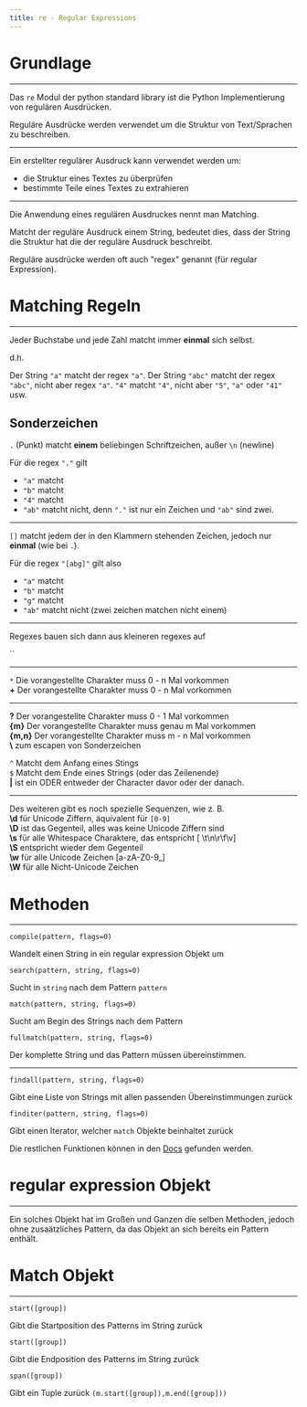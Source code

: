 ```yaml
---
title: re - Regular Expressions
---
```


# Grundlage

---

Das `re` Modul der python standard library ist die Python Implementierung von regulären Ausdrücken.

Reguläre Ausdrücke werden verwendet um die Struktur von Text/Sprachen zu beschreiben.

---

Ein erstellter regulärer Ausdruck kann verwendet werden um:

- die Struktur eines Textes zu überprüfen
- bestimmte Teile eines Textes zu extrahieren

---

Die Anwendung eines regulären Ausdruckes nennt man Matching.

Matcht der reguläre Ausdruck einem String, bedeutet dies, dass der String die Struktur hat die der reguläre Ausdruck beschreibt.

Reguläre ausdrücke werden oft auch "regex" genannt (für regular Expression).

# Matching Regeln

---

Jeder Buchstabe und jede Zahl matcht immer **einmal** sich selbst.

d.h.

Der String `"a"` matcht der regex `"a"`.
Der String `"abc"` matcht der regex `"abc"`, nicht aber regex `"a"`.
`"4"` matcht `"4"`, nicht aber `"5"`, `"a"` oder `"41"` usw.


## Sonderzeichen

`.` (Punkt) matcht **einem** beliebingen Schriftzeichen, außer `\n` (newline)

Für die regex `"."` gilt

- `"a"` matcht
- `"b"` matcht
- `"4"` matcht
- `"ab"` matcht nicht, denn `"."` ist nur ein Zeichen und `"ab"` sind zwei.

---

`[]` matcht jedem der in den Klammern stehenden Zeichen, jedoch nur **einmal** (wie bei `.`).

Für die regex `"[abg]"` gilt also

- `"a"` matcht
- `"b"` matcht
- `"g"` matcht
- `"ab"` matcht nicht (zwei zeichen matchen nicht einem)

---

Regexes bauen sich dann aus kleineren regexes auf

``

---

`*` Die vorangestellte Charakter muss 0 - n Mal vorkommen  
**+** Der vorangestellte Charakter muss 0 - n Mal vorkommen  

---

**?** Der vorangestellte Charakter muss 0 - 1 Mal vorkommen  
**{m}** Der vorangestellte Charakter muss genau m Mal vorkommen  
**{m,n}** Der vorangestellte Charakter muss m - n Mal vorkommen  
**\\** zum escapen von Sonderzeichen  

`^` Matcht dem Anfang eines Stings  
`$` Matcht dem Ende eines Strings (oder das Zeilenende)  
**|** ist ein ODER entweder der Character davor oder der danach.

---

Des weiteren gibt es noch spezielle Sequenzen, wie z. B.  
**\\d** für Unicode Ziffern, äquivalent für `[0-9]`  
**\\D** ist das Gegenteil, alles was keine Unicode Ziffern sind  
**\\s** für alle Whitespace Charaktere, das entspricht [ \\t\\n\\r\\f\\v]  
**\\S** entspricht wieder dem Gegenteil  
**\\w** für alle Unicode Zeichen [a-zA-Z0-9_]  
**\\W** für alle Nicht-Unicode Zeichen  

# Methoden

---

    compile(pattern, flags=0)
Wandelt einen String in ein regular expression Objekt um  

    search(pattern, string, flags=0)
Sucht in `string` nach dem Pattern `pattern`

    match(pattern, string, flags=0)
Sucht am Begin des Strings nach dem Pattern

    fullmatch(pattern, string, flags=0)
Der komplette String und das Pattern müssen übereinstimmen.

---

    findall(pattern, string, flags=0)
Gibt eine Liste von Strings mit allen passenden Übereinstimmungen zurück  

    finditer(pattern, string, flags=0)
Gibt einen Iterator, welcher `match` Objekte beinhaltet zurück  

Die restlichen Funktionen können in den [Docs](https://docs.python.org/3/library/re.html) gefunden werden.

# regular expression Objekt

---

Ein solches Objekt hat im Großen und Ganzen die selben Methoden, jedoch ohne zusaätzliches Pattern, da das Objekt an sich bereits ein Pattern enthält.

# Match Objekt

---

    start([group])
Gibt die Startposition des Patterns im String zurück  

    start([group])
Gibt die Endposition des Patterns im String zurück  

    span([group])
Gibt ein Tuple zurück `(m.start([group]),m.end([group]))`
